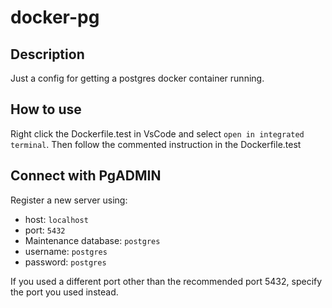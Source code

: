 # docker-pg

## Description
Just a config for getting a postgres docker container running.

## How to use
Right click the Dockerfile.test in VsCode and select `open in integrated terminal`.
Then follow the commented instruction in the Dockerfile.test

## Connect with PgADMIN
Register a new server using:
- host: `localhost`
- port: `5432`
- Maintenance database: `postgres`
- username: `postgres`
- password: `postgres`

If you used a different port other than the recommended port 5432,
specify the port you used instead.